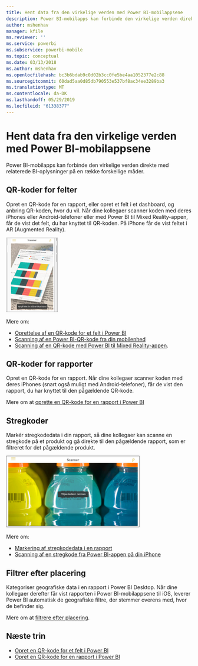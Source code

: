 ```yaml
---
title: Hent data fra den virkelige verden med Power BI-mobilappsene
description: Power BI-mobilapps kan forbinde den virkelige verden direkte med relaterede BI-oplysninger – ingen søgning nødvendig.
author: mshenhav
manager: kfile
ms.reviewer: ''
ms.service: powerbi
ms.subservice: powerbi-mobile
ms.topic: conceptual
ms.date: 03/13/2018
ms.author: mshenhav
ms.openlocfilehash: bc3b6bdab9c0d02b3cc0fe5be4aa1052377e2c88
ms.sourcegitcommit: 60dad5aa0d85db790553e537bf8ac34ee3289ba3
ms.translationtype: MT
ms.contentlocale: da-DK
ms.lasthandoff: 05/29/2019
ms.locfileid: "61338377"
---
```

# <a name="get-data-from-the-real-world-with-the-power-bi-mobile-apps"></a>Hent data fra den virkelige verden med Power BI-mobilappsene
Power BI-mobilapps kan forbinde den virkelige verden direkte med relaterede BI-oplysninger på en række forskellige måder. 

## <a name="qr-codes-for-tiles"></a>QR-koder for felter
Opret en QR-kode for en rapport, eller opret et felt i et dashboard, og anbring QR-koden, hvor du vil. Når dine kollegaer scanner koden med deres iPhones eller Android-telefoner eller med Power BI til Mixed Reality-appen, får de vist det felt, du har knyttet til QR-koden. På iPhone får de vist feltet i AR (Augmented Reality).

![QR-kode](./media/mobile-apps-data-in-real-world-context/power-bi-ios-qr-ar-scanner-small.png)

Mere om:

* [Oprettelse af en QR-kode for et felt i Power BI](../../service-create-qr-code-for-tile.md)
* [Scanning af en Power BI-QR-kode fra din mobilenhed](mobile-apps-qr-code.md)
* [Scanning af en QR-kode med Power BI til Mixed Reality-appen](mobile-mixed-reality-app.md#scan-a-report-qr-code-in-holographic-view).

## <a name="qr-codes-for-reports"></a>QR-koder for rapporter
Opret en QR-kode for en rapport.  Når dine kollegaer scanner koden med deres iPhones (snart også muligt med Android-telefoner), får de vist den rapport, du har knyttet til den pågældende QR-kode. 

Mere om at [oprette en QR-kode for en rapport i Power BI](../../service-create-qr-code-for-report.md)

## <a name="barcodes"></a>Stregkoder
Markér stregkodedata i din rapport, så dine kollegaer kan scanne en stregkode på et produkt og gå direkte til den pågældende rapport, som er filtreret for det pågældende produkt.

![Stregkode](./media/mobile-apps-data-in-real-world-context/power-bi-barcode-scanner.png)

Mere om:

* [Markering af stregkodedata i en rapport](../../desktop-mobile-barcodes.md)
* [Scanning af en stregkode fra Power BI-appen på din iPhone](mobile-apps-scan-barcode-iphone.md)

## <a name="filter-by-location"></a>Filtrer efter placering
Kategoriser geografiske data i en rapport i Power BI Desktop. Når dine kollegaer derefter får vist rapporten i Power BI-mobilappsene til iOS, leverer Power BI automatisk de geografiske filtre, der stemmer overens med, hvor de befinder sig.

Mere om at [filtrere efter placering](mobile-apps-geographic-filtering.md).

## <a name="next-steps"></a>Næste trin
* [Opret en QR-kode for et felt i Power BI](../../service-create-qr-code-for-tile.md)
* [Opret en QR-kode for en rapport i Power BI](../../service-create-qr-code-for-report.md)

